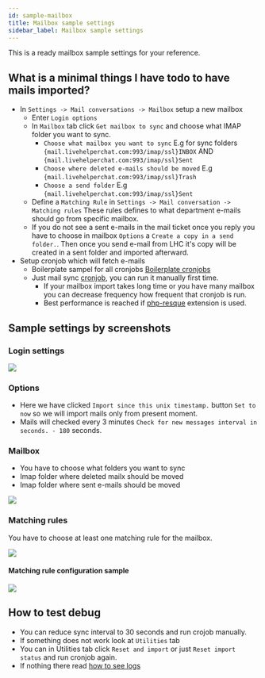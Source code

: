 ```yaml
---
id: sample-mailbox
title: Mailbox sample settings
sidebar_label: Mailbox sample settings
---
```


This is a ready mailbox sample settings for your reference.

## What is a minimal things I have todo to have mails imported?

* In `Settings -> Mail conversations -> Mailbox` setup a new mailbox
    * Enter `Login options`
    * In `Mailbox` tab click `Get mailbox to sync` and choose what IMAP folder you want to sync.
        * `Choose what mailbox you want to sync` E.g for sync folders `{mail.livehelperchat.com:993/imap/ssl}INBOX` AND `{mail.livehelperchat.com:993/imap/ssl}Sent`
        * `Choose where deleted e-mails should be moved` E.g `{mail.livehelperchat.com:993/imap/ssl}Trash`
        * `Choose a send folder` E.g `{mail.livehelperchat.com:993/imap/ssl}Sent`
    * Define a `Matching Rule` in `Settings -> Mail conversation -> Matching rules` These rules defines to what department e-mails should go from specific mailbox.
    * If you do not see a sent e-mails in the mail ticket once you reply you have to choose in mailbox `Options` a `Create a copy in a send folder.`. Then once you send e-mail from LHC it's copy will be created in a sent folder and imported afterward.
* Setup cronjob which will fetch e-mails
    * Boilerplate sampel for all cronjobs [Boilerplate cronjobs](development/cronjob.md#boilerplate-cronjobs-if-you-have-mail-version-of-live-helper-chat-and-you-are-using-php-resque)
    * Just mail sync [cronjob](development/cronjob.md#mail-syncing-cronjobs), you can run it manually first time.
        * If your mailbox import takes long time or you have many mailbox you can decrease frequency how frequent that cronjob is run.
        * Best performance is reached if [php-resque](https://github.com/LiveHelperChat/lhc-php-resque) extension is used.


## Sample settings by screenshots

### Login settings

![](/img/mail/example-login.png)

### Options

* Here we have clicked `Import since this unix timestamp.` button `Set to now` so we will import mails only from present moment.
* Mails will checked every 3 minutes `Check for new messages interval in seconds. - 180` seconds.

### Mailbox

* You have to choose what folders you want to sync
* Imap folder where deleted mailx should be moved
* Imap folder where sent e-mails should be moved

![](/img/mail/example-mailbox.png)

### Matching rules

You have to choose at least one matching rule for the mailbox.

![](/img/mail/example-matching-rule.png)

#### Matching rule configuration sample

![](/img/mail/example-matching-rule-body.png)

## How to test debug

* You can reduce sync interval to 30 seconds and run crojob manually.
* If something does not work look at `Utilities` tab
* You can in Utilities tab click `Reset and import` or just `Reset import status` and run cronjob again.
* If nothing there read [how to see logs](debug.md#during-some-action-app-returns-white-screen-what-to-do)
